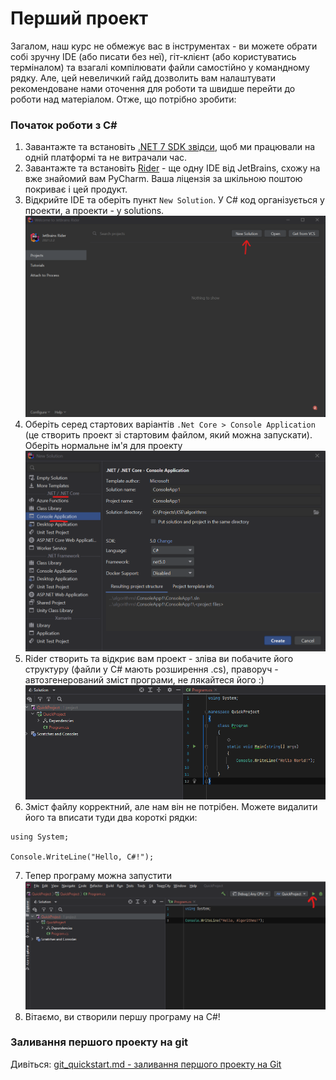 ﻿# Перший проект
Загалом, наш курс не обмежує вас в інструментах -  ви можете обрати собі зручну IDE (або писати без неї), гіт-клієнт (або користуватись терміналом) та взагалі компілювати файли самостійно у командному рядку. Але, цей невеличкий гайд дозволить вам налаштувати рекомендоване нами оточення для роботи та швидше перейти до роботи над матеріалом. Отже, що потрібно зробити:

### Початок роботи з C#
1. Завантажте та встановіть [.NET 7 SDK звідси](https://dotnet.microsoft.com/en-us/download/dotnet/7.0), щоб ми працювали на одній платформі та не витрачали час.
2. Завантажте та встановіть [Rider](https://www.jetbrains.com/rider/) - ще одну IDE від JetBrains, схожу на вже знайомий вам PyCharm. Ваша ліцензія за шкільною поштою покриває і цей продукт.
3. Відкрийте IDE та оберіть пункт `New Solution`. У C# код організується у проекти, а проекти - у solutions.
![book](./res/start_screen_1.png)
4. Оберіть серед стартових варіантів `.Net Core > Console Application` (це створить проект зі стартовим файлом, який можна запускати). Оберіть нормальне ім'я для проекту
   ![book](./res/start_screen_2.png)
5. Rider створить та відкриє вам проект - зліва ви побачите його структуру (файли у C# мають розширення .cs), праворуч - автозгенерований зміст програми, не лякайтеся його :)
![book](./res/start_screen_3.png)
6. Зміст файлу корректний, але нам він не потрібен. Можете видалити його та вписати туди два короткі рядки:
```
using System;

Console.WriteLine("Hello, C#!");
```
7. Тепер програму можна запустити
![book](./res/start_screen_4.png)
8. Вітаємо, ви створили першу програму на C#!

### Заливання першого проекту на git
Дивіться: [git_quickstart.md - заливання першого проекту на Git](git_quickstart.md)
